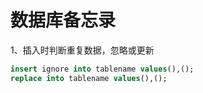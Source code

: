# 数据库备忘录

1、插入时判断重复数据，忽略或更新

```sql
insert ignore into tablename values(),();
replace into tablename values(),();
```

